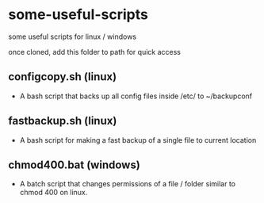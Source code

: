 # some-useful-scripts

some useful scripts for linux / windows

once cloned, add this folder to path for quick access

## configcopy.sh (linux)

- A bash script that backs up all config files inside /etc/ to ~/backupconf

## fastbackup.sh (linux)

- A bash script for making a fast backup of a single file to current location

## chmod400.bat (windows)

- A batch script that changes permissions of a file / folder similar to chmod 400 on linux.
